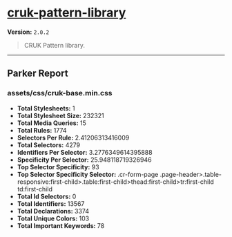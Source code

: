 # [cruk-pattern-library]( https://github.com/CRUKorg/cruk-pattern-library )

**Version:** `2.0.2`

> CRUK Pattern library.

* * *

## Parker Report

### assets/css/cruk-base.min.css

- **Total Stylesheets:** 1
- **Total Stylesheet Size:** 232321
- **Total Media Queries:** 15
- **Total Rules:** 1774
- **Selectors Per Rule:** 2.41206313416009
- **Total Selectors:** 4279
- **Identifiers Per Selector:** 3.2776349614395888
- **Specificity Per Selector:** 25.948118719326946
- **Top Selector Specificity:** 93
- **Top Selector Specificity Selector:** .cr-form-page .page-header>.table-responsive:first-child>.table:first-child>thead:first-child>tr:first-child td:first-child
- **Total Id Selectors:** 0
- **Total Identifiers:** 13567
- **Total Declarations:** 3374
- **Total Unique Colors:** 103
- **Total Important Keywords:** 78
